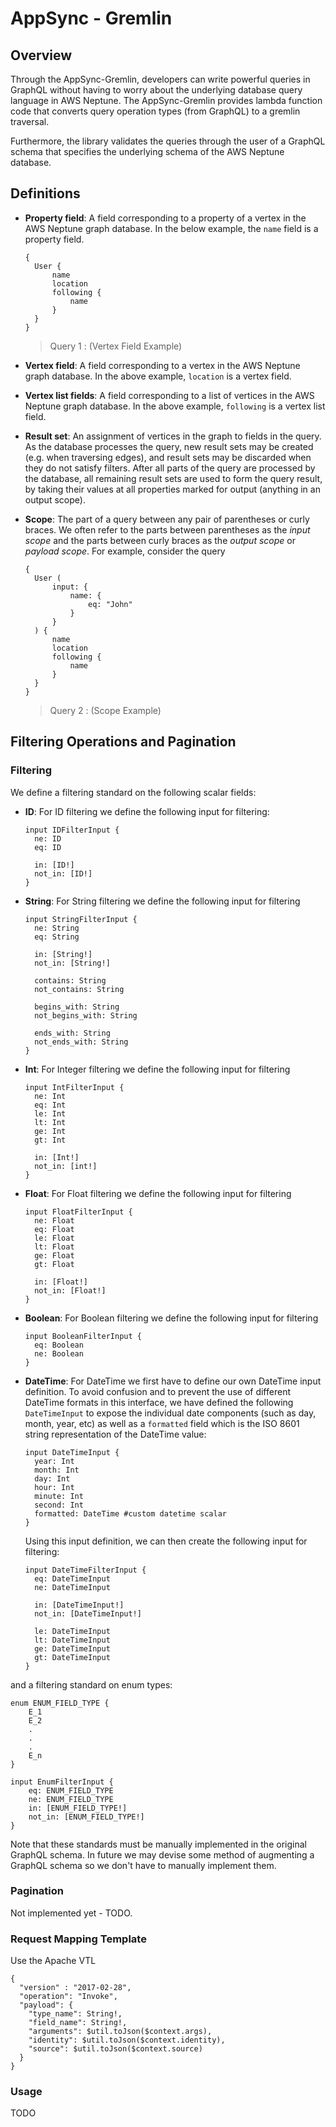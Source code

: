 # AppSync - Gremlin

## Overview

Through the AppSync-Gremlin, developers can write powerful queries in GraphQL without having to worry
about the underlying database query language in AWS Neptune. The AppSync-Gremlin provides
lambda function code that converts query operation types (from GraphQL) to a gremlin traversal.

Furthermore, the library validates the queries through the user of a GraphQL schema that
specifies the underlying schema of the AWS Neptune database.


## Definitions


- **Property field**: A field corresponding to a property of a vertex in the AWS Neptune graph database. In the below example,
  the `name` field is a property field.
  ```
  {
    User {
        name
        location
        following {
            name
        }
    }
  }
  ```
  > Query 1 : (Vertex Field Example)

- **Vertex field**: A field corresponding to a vertex in the AWS Neptune graph database. In the above example,
  `location` is a vertex field.

- **Vertex list fields**: A field corresponding to a list of vertices in the AWS Neptune graph database. In the above example,
  `following` is a vertex list field.

- **Result set**: An assignment of vertices in the graph to fields in the query. As the database processes the query, new
  result sets may be created (e.g. when traversing edges), and result sets may be discarded when they do not satisfy filters.
  After all parts of the query are processed by the database, all remaining result sets are used to form the query result, by taking their values at all
  properties marked for output (anything in an output scope).

- **Scope**: The part of a query between any pair of parentheses or curly braces. We often refer to the parts between parentheses as the
  *input scope* and the parts between curly braces as the *output scope* or *payload scope*.
  For example, consider the query
  ```
  {
    User (
        input: {
            name: {
                eq: "John"
            }
        }
    ) {
        name
        location
        following {
            name
        }
    }
  }
  ```
  > Query 2 : (Scope Example)

## Filtering Operations and Pagination


### Filtering

We define a filtering standard on the following scalar fields:

- **ID**:
  For ID filtering we define the following input for filtering:
  ```
  input IDFilterInput {
    ne: ID
    eq: ID

    in: [ID!]
    not_in: [ID!]
  }
  ```
- **String**: For String filtering we define the following input for filtering
  ```
  input StringFilterInput {
    ne: String
    eq: String

    in: [String!]
    not_in: [String!]

    contains: String
    not_contains: String

    begins_with: String
    not_begins_with: String

    ends_with: String
    not_ends_with: String
  }
  ```
- **Int**: For Integer filtering we define the following input for filtering
  ```
  input IntFilterInput {
    ne: Int
    eq: Int
    le: Int
    lt: Int
    ge: Int
    gt: Int

    in: [Int!]
    not_in: [int!]
  }
  ```
- **Float**: For Float filtering we define the following input for filtering
  ```
  input FloatFilterInput {
    ne: Float
    eq: Float
    le: Float
    lt: Float
    ge: Float
    gt: Float

    in: [Float!]
    not_in: [Float!]
  }
  ```
- **Boolean**: For Boolean filtering we define the following input for filtering
  ```
  input BooleanFilterInput {
    eq: Boolean
    ne: Boolean
  }
  ```
- **DateTime**: For DateTime we first have to define our own DateTime input definition. To avoid confusion and to prevent the use of different DateTime formats
  in this interface, we have defined the following `DateTimeInput` to expose the individual date components (such as day, month, year, etc) as well
  as a `formatted` field which is the ISO 8601 string representation of the DateTime value:
  ```
  input DateTimeInput {
    year: Int
    month: Int
    day: Int
    hour: Int
    minute: Int
    second: Int
    formatted: DateTime #custom datetime scalar
  }
  ```
  Using this input definition, we can then create the following input for filtering:
  ```
  input DateTimeFilterInput {
    eq: DateTimeInput
    ne: DateTimeInput

    in: [DateTimeInput!]
    not_in: [DateTimeInput!]

    le: DateTimeInput
    lt: DateTimeInput
    ge: DateTimeInput
    gt: DateTimeInput
  }
  ```

and a filtering standard on enum types:
```
enum ENUM_FIELD_TYPE {
    E_1
    E_2
    .
    .
    .
    E_n
}

input EnumFilterInput {
    eq: ENUM_FIELD_TYPE
    ne: ENUM_FIELD_TYPE
    in: [ENUM_FIELD_TYPE!]
    not_in: [ENUM_FIELD_TYPE!]
}
```

Note that these standards must be manually implemented in the original GraphQL schema. In future we may devise some method of augmenting a GraphQL schema
so we don't have to manually implement them.

### Pagination

Not implemented yet - TODO.

### Request Mapping Template

Use the Apache VTL
```
{
  "version" : "2017-02-28",
  "operation": "Invoke",
  "payload": {
    "type_name": String!,
    "field_name": String!,
    "arguments": $util.toJson($context.args),
    "identity": $util.toJson($context.identity),
    "source": $util.toJson($context.source)
  }
}
```

### Usage

TODO
